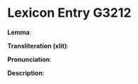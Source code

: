 # Lexicon Entry G3212

**Lemma**: 

**Transliteration (xlit)**: 

**Pronunciation**: 

**Description**:

